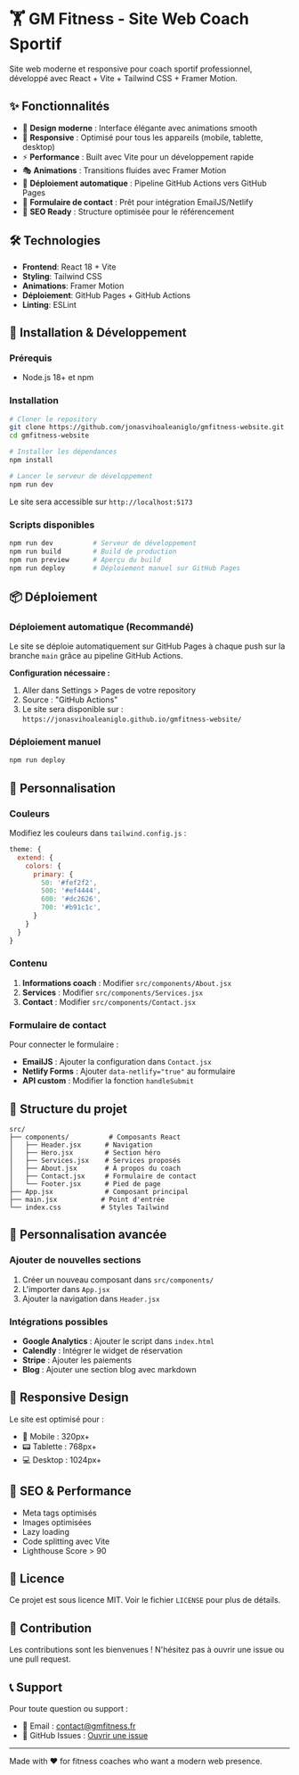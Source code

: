 # 🏋️ GM Fitness - Site Web Coach Sportif

Site web moderne et responsive pour coach sportif professionnel, développé avec React + Vite + Tailwind CSS + Framer Motion.

## ✨ Fonctionnalités

- 🎨 **Design moderne** : Interface élégante avec animations smooth
- 📱 **Responsive** : Optimisé pour tous les appareils (mobile, tablette, desktop)
- ⚡ **Performance** : Built avec Vite pour un développement rapide
- 🎭 **Animations** : Transitions fluides avec Framer Motion
- 🚀 **Déploiement automatique** : Pipeline GitHub Actions vers GitHub Pages
- 📧 **Formulaire de contact** : Prêt pour intégration EmailJS/Netlify
- 🎯 **SEO Ready** : Structure optimisée pour le référencement

## 🛠 Technologies

- **Frontend**: React 18 + Vite
- **Styling**: Tailwind CSS
- **Animations**: Framer Motion
- **Déploiement**: GitHub Pages + GitHub Actions
- **Linting**: ESLint

## 🚀 Installation & Développement

### Prérequis
- Node.js 18+ et npm

### Installation
```bash
# Cloner le repository
git clone https://github.com/jonasvihoaleaniglo/gmfitness-website.git
cd gmfitness-website

# Installer les dépendances
npm install

# Lancer le serveur de développement
npm run dev
```

Le site sera accessible sur `http://localhost:5173`

### Scripts disponibles
```bash
npm run dev          # Serveur de développement
npm run build        # Build de production
npm run preview      # Aperçu du build
npm run deploy       # Déploiement manuel sur GitHub Pages
```

## 📦 Déploiement

### Déploiement automatique (Recommandé)
Le site se déploie automatiquement sur GitHub Pages à chaque push sur la branche `main` grâce au pipeline GitHub Actions.

**Configuration nécessaire :**
1. Aller dans Settings > Pages de votre repository
2. Source : "GitHub Actions"
3. Le site sera disponible sur : `https://jonasvihoaleaniglo.github.io/gmfitness-website/`

### Déploiement manuel
```bash
npm run deploy
```

## 🎨 Personnalisation

### Couleurs
Modifiez les couleurs dans `tailwind.config.js` :
```js
theme: {
  extend: {
    colors: {
      primary: {
        50: '#fef2f2',
        500: '#ef4444',
        600: '#dc2626',
        700: '#b91c1c',
      }
    }
  }
}
```

### Contenu
1. **Informations coach** : Modifier `src/components/About.jsx`
2. **Services** : Modifier `src/components/Services.jsx`
3. **Contact** : Modifier `src/components/Contact.jsx`

### Formulaire de contact
Pour connecter le formulaire :
- **EmailJS** : Ajouter la configuration dans `Contact.jsx`
- **Netlify Forms** : Ajouter `data-netlify="true"` au formulaire
- **API custom** : Modifier la fonction `handleSubmit`

## 📁 Structure du projet

```
src/
├── components/          # Composants React
│   ├── Header.jsx      # Navigation
│   ├── Hero.jsx        # Section héro
│   ├── Services.jsx    # Services proposés
│   ├── About.jsx       # À propos du coach
│   ├── Contact.jsx     # Formulaire de contact
│   └── Footer.jsx      # Pied de page
├── App.jsx             # Composant principal
├── main.jsx           # Point d'entrée
└── index.css          # Styles Tailwind
```

## 🔧 Personnalisation avancée

### Ajouter de nouvelles sections
1. Créer un nouveau composant dans `src/components/`
2. L'importer dans `App.jsx`
3. Ajouter la navigation dans `Header.jsx`

### Intégrations possibles
- **Google Analytics** : Ajouter le script dans `index.html`
- **Calendly** : Intégrer le widget de réservation
- **Stripe** : Ajouter les paiements
- **Blog** : Ajouter une section blog avec markdown

## 📱 Responsive Design

Le site est optimisé pour :
- 📱 Mobile : 320px+
- 📟 Tablette : 768px+
- 💻 Desktop : 1024px+

## 🎯 SEO & Performance

- Meta tags optimisés
- Images optimisées
- Lazy loading
- Code splitting avec Vite
- Lighthouse Score > 90

## 📄 Licence

Ce projet est sous licence MIT. Voir le fichier `LICENSE` pour plus de détails.

## 🤝 Contribution

Les contributions sont les bienvenues ! N'hésitez pas à ouvrir une issue ou une pull request.

## 📞 Support

Pour toute question ou support :
- 📧 Email : contact@gmfitness.fr
- 💬 GitHub Issues : [Ouvrir une issue](https://github.com/jonasvihoaleaniglo/gmfitness-website/issues)

---

Made with ❤️ for fitness coaches who want a modern web presence.
